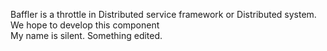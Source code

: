 Baffler is a throttle in Distributed service framework or Distributed system.<br>
We hope to develop this component<br>
My name is silent.
Something edited.
